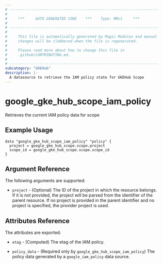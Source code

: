 ```yaml
---
# ----------------------------------------------------------------------------
#
#     ***     AUTO GENERATED CODE    ***    Type: MMv1     ***
#
# ----------------------------------------------------------------------------
#
#     This file is automatically generated by Magic Modules and manual
#     changes will be clobbered when the file is regenerated.
#
#     Please read more about how to change this file in
#     .github/CONTRIBUTING.md.
#
# ----------------------------------------------------------------------------
subcategory: "GKEHub"
description: |-
  A datasource to retrieve the IAM policy state for GKEHub Scope
---
```



# google_gke_hub_scope_iam_policy

Retrieves the current IAM policy data for scope


## Example Usage


```hcl
data "google_gke_hub_scope_iam_policy" "policy" {
  project = google_gke_hub_scope.scope.project
  scope_id = google_gke_hub_scope.scope.scope_id
}
```

## Argument Reference

The following arguments are supported:


* `project` - (Optional) The ID of the project in which the resource belongs.
    If it is not provided, the project will be parsed from the identifier of the parent resource. If no project is provided in the parent identifier and no project is specified, the provider project is used.

## Attributes Reference

The attributes are exported:

* `etag` - (Computed) The etag of the IAM policy.

* `policy_data` - (Required only by `google_gke_hub_scope_iam_policy`) The policy data generated by
  a `google_iam_policy` data source.
